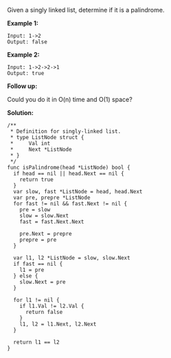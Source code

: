 Given a singly linked list, determine if it is a palindrome.

**Example 1:**
```
Input: 1->2
Output: false
```
**Example 2:**
```
Input: 1->2->2->1
Output: true
```
**Follow up:**

Could you do it in O(n) time and O(1) space?

**Solution:**

```golang
/**
 * Definition for singly-linked list.
 * type ListNode struct {
 *     Val int
 *     Next *ListNode
 * }
 */
func isPalindrome(head *ListNode) bool {
  if head == nil || head.Next == nil {
    return true
  }
  var slow, fast *ListNode = head, head.Next
  var pre, prepre *ListNode
  for fast != nil && fast.Next != nil {
    pre = slow
    slow = slow.Next
    fast = fast.Next.Next

    pre.Next = prepre
    prepre = pre
  }

  var l1, l2 *ListNode = slow, slow.Next
  if fast == nil {
    l1 = pre
  } else {
    slow.Next = pre
  }
  
  for l1 != nil {
    if l1.Val != l2.Val {
      return false
    }
    l1, l2 = l1.Next, l2.Next
  }

  return l1 == l2
}
```
